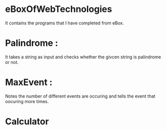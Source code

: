 # eBoxOfWebTechnologies
It contains the programs that I have completed from eBox.
# Palindrome : 
It takes a string as input and checks whether the givcen string is palindrome or not.
# MaxEvent : 
Notes the number of different events are occuring and tells the event that oocuring more times.
# Calculator
